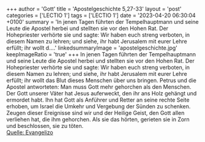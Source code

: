+++
author = 'Gott'
title = 'Apostelgeschichte 5,27-33'
layout = 'post'
categories = ['LECTIO 1']
tags = ['LECTIO 1']
date = '2023-04-20 06:30:04 +0100'
summary = 'In jenen Tagen führten der Tempelhauptmann und seine Leute die Apostel herbei und stellten sie vor den Hohen Rat. Der Hohepriester verhörte sie und sagte: Wir haben euch streng verboten, in diesem Namen zu lehren; und siehe, ihr habt Jerusalem mit eurer Lehre erfüllt; ihr wollt d....'
linkedsummaryImage = 'apostelgeschichte.jpg'
keepImageRatio = 'true'
+++
In jenen Tagen führten der Tempelhauptmann und seine Leute die Apostel herbei und stellten sie vor den Hohen Rat. Der Hohepriester verhörte sie
und sagte: Wir haben euch streng verboten, in diesem Namen zu lehren; und siehe, ihr habt Jerusalem mit eurer Lehre erfüllt; ihr wollt das Blut dieses Menschen über uns bringen.<!--more-->
Petrus und die Apostel antworteten: Man muss Gott mehr gehorchen als den Menschen.
Der Gott unserer Väter hat Jesus auferweckt, den ihr ans Holz gehängt und ermordet habt.
Ihn hat Gott als Anführer und Retter an seine rechte Seite erhoben, um Israel die Umkehr und Vergebung der Sünden zu schenken.
Zeugen dieser Ereignisse sind wir und der Heilige Geist, den Gott allen verliehen hat, die ihm gehorchen.
Als sie das hörten, gerieten sie in Zorn und beschlossen, sie zu töten.<br> [Quelle: Evangelizo](https://evangeliumtagfuertag.org/DE/gospel)
